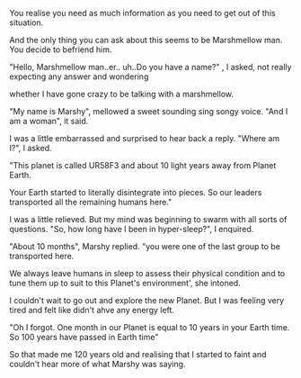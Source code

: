 You realise you need as much information as you need to get out of this situation. 

And the only thing you can ask about this seems to be Marshmellow man. You decide to befriend him.

"Hello, Marshmellow man..er.. uh..Do you have a name?" , I asked, not really expecting any answer and wondering 

whether I have gone crazy to be talking with a marshmellow.

"My name is Marshy", mellowed a sweet sounding sing songy voice. "And I am a woman", it said. 

I was a little embarrassed and surprised to hear back a reply. "Where am I?", I asked. 

"This planet is called UR58F3 and about 10 light years away from Planet Earth. 

Your Earth started to literally disintegrate into pieces. So our leaders transported all the remaining humans here."

I was a little relieved. But my mind was beginning to swarm with all sorts of questions. "So, how long have I been in hyper-sleep?", I enquired.

"About 10 months", Marshy replied. "you were one of the last group to be transported here. 

We always leave humans in sleep to assess their physical condition and to tune them up to suit to this Planet's environment', she intoned.

I couldn't wait to go out and explore the new Planet. But I was feeling very tired and felt like didn't ahve any energy left.

"Oh I forgot. One month in our Planet is equal to 10 years in your Earth time. So 100 years have passed in Earth time"

So that made me 120 years old and realising that I started to faint and couldn't hear more of what Marshy was saying.
